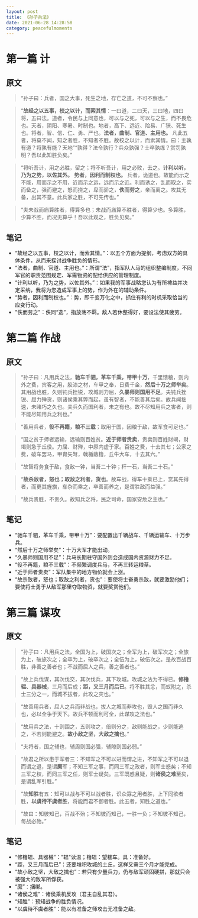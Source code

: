 ```yaml
---
layout: post
title: 《孙子兵法》
date: 2021-06-28 14:28:58
category: peacefulmoments
---
```


# 第一篇 计
## 原文
> “孙子曰：兵者，国之大事，死生之地，存亡之道，不可不察也。”

> “**故经之以五事，校之以计，而索其情**：一曰道，二曰天，三曰地，四曰将，五曰法。道者，令民与上同意也，可以与之死，可以与之生，而不畏危也。天者，阴阳、寒暑、时制也。地者，高下、远近、险易、广狭、死生也。将者，智、信、仁、勇、严也。**法者，曲制、官道、主用也。** 凡此五者，将莫不闻，知之者胜，不知者不胜。故校之以计，而索其情。曰：主孰有道？将孰有能？天地”“孰得？法令孰行？兵众孰强？士卒孰练？赏罚孰明？吾以此知胜负矣。”

> “将听吾计，用之必胜，留之；将不听吾计，用之必败，去之。**计利以听，乃为之势，以佐其外。** **势者，因利而制权也。** 兵者，诡道也。故能而示之不能，用而示之不用，近而示之远，远而示之近。利而诱之，乱而取之，实而备之，强而避之，怒而挠之，卑而骄之，**佚而劳之**，亲而离之。攻其无备，出其不意。此兵家之胜，不可先传也。”

> “夫未战而庙算胜者，得算多也；未战而庙算不胜者，得算少也。多算胜，少算不胜，而况无算乎！吾以此观之，胜负见矣。”

## 笔记
+ “故经之以五事，校之以计，而索其情。”：以五个方面为提纲，考虑双方的具体条件，从而来探讨战争胜负的情形。
+ “法者，曲制、官道、主用也。”：所谓“法”，指军队人马的组织整编制度，不同军官的职责范围规定、军需物资的配给供应的管理制度。
+ “计利以听，乃为之势，以佐其外。”：如果我的军事战略您认为有所裨益并决定采纳，我将为您造成军事上的势，作为外在的辅助条件。
+ “势者，因利而制权也。”：势，即千变万化之中，抓住有利的时机采取恰当的应变行动。
+ "佚而劳之"：佚同“逸”，指放荡不羁。敌人若休整得好，要设法使其疲劳。


# 第二篇 作战
## 原文
> “孙子曰：凡用兵之法，**驰车千驷，革车千乘，带甲十万**，千里馈粮，则内外之费，宾客之用，胶漆之材，车甲之奉，日费千金，**然后十万之师举矣**。其用战也胜，久则钝兵挫锐，攻城则力屈，**久暴师则国用不足**。夫钝兵挫锐、屈力殚货，则诸侯乘其弊而起，虽有智者，不能善其后矣。故兵闻拙速，未睹巧之久也。夫兵久而国利者，未之有也。故不尽知用兵之害者，则不能尽知用兵之利也。”

> “善用兵者，**役不再籍，粮不三载**；取用于国，因粮于敌，故军食可足也。”

> “国之贫于师者远输，远输则百姓贫。**近于师者贵卖**，贵卖则百姓财竭，财竭则急于丘役。力屈、财殚，中原内虚于家。百姓之费，十去其七；公家之费，破车罢马，甲胄矢弩，戟楯蔽橹，丘牛大车，十去其六。”

> “故智将务食于敌，食敌一钟，当吾二十钟；秆一石，当吾二十石。”

> “**故杀敌者，怒也；取敌之利者，货也**。故车战，得车十乘已上，赏其先得者，而更其旌旗，车杂而乘之，卒善而养之，是谓胜敌而益强。”

> “故兵贵胜，不贵久。故知兵之将，民之司命，国家安危之主也。”

## 笔记
+ “驰车千驷，革车千乘，带甲十万”：要配置出千辆战车、千辆运输车、十万步兵。
+ “然后十万之师举矣”：十万大军才能出动。
+ “久暴师则国用不足”：兵马长期驻守国外则会造成国内资源财力不足。
+ “役不再籍，粮不三载”：不频繁调度兵马，不再三转运粮草。
+ “近于师者贵卖”：军队集中的地方物价就会上涨。
+ “故杀敌者，怒也；取敌之利者，货也”：要使将士奋勇杀敌，就要激励他们；要使将士勇于从敌军那里夺取物资，就要奖赏他们。


# 第三篇 谋攻
## 原文
> “孙子曰：凡用兵之法，全国为上，破国次之；全军为上，破军次之；全旅为上，破旅次之；全卒为上，破卒次之；全伍为上，破伍次之。是故百战百胜，非善之善者也；不战而屈人之兵，善之善者也。”

> “故上兵伐谋，其次伐交，其次伐兵，其下攻城。攻城之法为不得已。**修橹辒、具器械**，三月而后成；**距，又三月而后已**。将不胜其忿，而蚁附之，杀士三分之一，而城不拔者，此攻之灾也。”

> “故善用兵者，屈人之兵而非战也，拔人之城而非攻也，毁人之国而非久也，必以全争于天下。故兵不顿而利可全，此谋攻之法也。”

> “故用兵之法，十则围之，五则攻之，倍则分之，敌则能战之，少则能逃之，不若则能避之。**故小敌之坚，大敌之擒也**。”

> “夫将者，国之辅也，辅周则国必强，辅隙则国必弱。”

> “故君之所以患于军者三：不知军之不可以进而谓之进，不知军之不可以退而谓之退，是谓**縻**军；不知三军之事，而同三军之政者，则军士惑矣；不知三军之权，而同三军之任，则军士疑矣。三军既惑且疑，则**诸侯之难**至矣，是谓乱军引胜。”

> “故**知胜**有五：知可以战与不可以战者胜，识众寡之用者胜，上下同欲者胜，**以虞待不虞者胜**，将能而君不御者胜。此五者，知胜之道也。”

> “故曰：知彼知己，百战不殆；不知彼而知己，一胜一负；不知彼不知己，每战必殆。”

## 笔记
+ “修橹辒、具器械”："辒"读温；橹辒：望楼车。具：准备好。
+ “距，又三月而后已”：还要堆积攻城的土丘，这样又需三个月才能完成。
+ “故小敌之坚，大敌之擒也”：若只有少量兵力，仍与敌军顽固硬拼，那就只会被强大的敌军所俘获。
+ “縻”：捆绑。
+ “诸侯之难”：诸侯乘机反攻（君主自乱其君）。
+ “知胜”：预知战争的胜负情况。
+ “以虞待不虞者胜”：能以有准备之师攻击无准备之敌。
